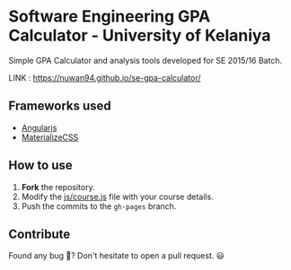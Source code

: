 # Software Engineering GPA Calculator - University of Kelaniya

Simple GPA Calculator and analysis tools developed for SE 2015/16 Batch.

LINK : https://nuwan94.github.io/se-gpa-calculator/

## Frameworks used

- [Angularjs](https://angularjs.org)
- [MaterializeCSS](https://materializecss.com)

## How to use

1. **Fork** the repository.
2. Modify the [js/course.js](js/course.js) file with your course details.
3. Push the commits to the `gh-pages` branch.

## Contribute

Found any bug 🐞? Don't hesitate to open a pull request. 😃